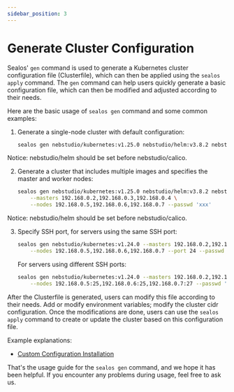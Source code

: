 ```yaml
---
sidebar_position: 3
---
```


# Generate Cluster Configuration

Sealos' `gen` command is used to generate a Kubernetes cluster configuration file (Clusterfile), which can then be applied using the `sealos apply` command. The `gen` command can help users quickly generate a basic configuration file, which can then be modified and adjusted according to their needs.

Here are the basic usage of `sealos gen` command and some common examples:

1. Generate a single-node cluster with default configuration:

   ```bash
   sealos gen nebstudio/kubernetes:v1.25.0 nebstudio/helm:v3.8.2 nebstudio/calico:v3.24.1
   ```

Notice: nebstudio/helm should be set before nebstudio/calico.

2. Generate a cluster that includes multiple images and specifies the master and worker nodes:

   ```bash
   sealos gen nebstudio/kubernetes:v1.25.0 nebstudio/helm:v3.8.2 nebstudio/calico:v3.24.1 \
       --masters 192.168.0.2,192.168.0.3,192.168.0.4 \
       --nodes 192.168.0.5,192.168.0.6,192.168.0.7 --passwd 'xxx'
   ```

Notice: nebstudio/helm should be set before nebstudio/calico.

3. Specify SSH port, for servers using the same SSH port:

   ```bash
   sealos gen nebstudio/kubernetes:v1.24.0 --masters 192.168.0.2,192.168.0.3,192.168.0.4 \
       --nodes 192.168.0.5,192.168.0.6,192.168.0.7 --port 24 --passwd 'xxx'
   ```

   For servers using different SSH ports:

   ```bash
   sealos gen nebstudio/kubernetes:v1.24.0 --masters 192.168.0.2,192.168.0.3:23,192.168.0.4:24 \
       --nodes 192.168.0.5:25,192.168.0.6:25,192.168.0.7:27 --passwd 'xxx'
   ```

After the Clusterfile is generated, users can modify this file according to their needs. Add or modify environment variables; modify the cluster cidr configuration. Once the modifications are done, users can use the `sealos apply` command to create or update the cluster based on this configuration file.

Example explanations:

- [Custom Configuration Installation](/self-hosting/lifecycle-management/operations/run-cluster/gen-apply-cluster.md)

That's the usage guide for the `sealos gen` command, and we hope it has been helpful. If you encounter any problems during usage, feel free to ask us.
